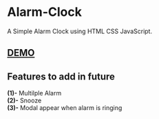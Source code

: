 # Alarm-Clock
A Simple Alarm Clock using HTML CSS JavaScript.
## [**DEMO**](https://abhishek404yadav.github.io/Alarm-Clock/)
## Features to add in future
**(1)-** Multilple Alarm
<br>
**(2)-** Snooze
<br>
**(3)-** Modal appear when alarm is ringing
